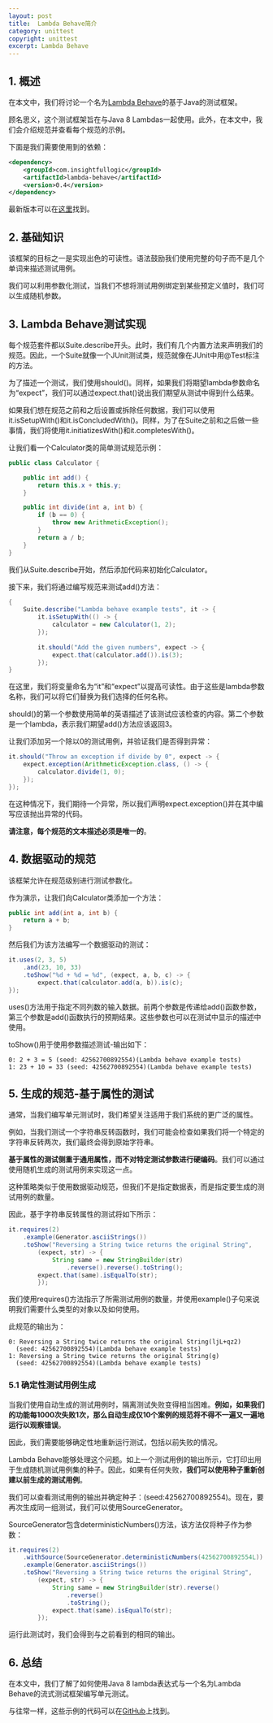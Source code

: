 ```yaml
---
layout: post
title:  Lambda Behave简介
category: unittest
copyright: unittest
excerpt: Lambda Behave
---
```


## 1. 概述

在本文中，我们将讨论一个名为[Lambda Behave](https://github.com/RichardWarburton/lambda-behave)的基于Java的测试框架。

顾名思义，这个测试框架旨在与Java 8 Lambdas一起使用。此外，在本文中，我们会介绍规范并查看每个规范的示例。

下面是我们需要使用到的依赖：

```xml
<dependency>           
    <groupId>com.insightfullogic</groupId>
    <artifactId>lambda-behave</artifactId>
    <version>0.4</version>
</dependency>
```

最新版本可以在[这里](https://central.sonatype.com/artifact/com.insightfullogic/lambda-behave/0.4)找到。

## 2. 基础知识

该框架的目标之一是实现出色的可读性。语法鼓励我们使用完整的句子而不是几个单词来描述测试用例。

我们可以利用参数化测试，当我们不想将测试用例绑定到某些预定义值时，我们可以生成随机参数。

## 3. Lambda Behave测试实现

每个规范套件都以Suite.describe开头。此时，我们有几个内置方法来声明我们的规范。因此，一个Suite就像一个JUnit测试类，规范就像在JUnit中用@Test标注的方法。

为了描述一个测试，我们使用should()。同样，如果我们将期望lambda参数命名为“expect”，我们可以通过expect.that()说出我们期望从测试中得到什么结果。

如果我们想在规范之前和之后设置或拆除任何数据，我们可以使用it.isSetupWith()和it.isConcludedWith()。同样，为了在Suite之前和之后做一些事情，我们将使用it.initiatizesWith()和it.completesWith()。

让我们看一个Calculator类的简单测试规范示例：

```java
public class Calculator {

    public int add() {
        return this.x + this.y;
    }

    public int divide(int a, int b) {
        if (b == 0) {
            throw new ArithmeticException();
        }
        return a / b;
    }
}
```

我们从Suite.describe开始，然后添加代码来初始化Calculator。

接下来，我们将通过编写规范来测试add()方法：

```java
{
    Suite.describe("Lambda behave example tests", it -> {
        it.isSetupWith(() -> {
            calculator = new Calculator(1, 2);
        });
 
        it.should("Add the given numbers", expect -> {
            expect.that(calculator.add()).is(3);
        });
}
```

在这里，我们将变量命名为“it”和“expect”以提高可读性。由于这些是lambda参数名称，我们可以将它们替换为我们选择的任何名称。

should()的第一个参数使用简单的英语描述了该测试应该检查的内容。第二个参数是一个lambda，表示我们期望add()方法应该返回3。

让我们添加另一个除以0的测试用例，并验证我们是否得到异常：

```java
it.should("Throw an exception if divide by 0", expect -> {
    expect.exception(ArithmeticException.class, () -> {
        calculator.divide(1, 0);
    });
});
```

在这种情况下，我们期待一个异常，所以我们声明expect.exception()并在其中编写应该抛出异常的代码。

**请注意，每个规范的文本描述必须是唯一的**。

## 4. 数据驱动的规范

该框架允许在规范级别进行测试参数化。

作为演示，让我们向Calculator类添加一个方法：

```java
public int add(int a, int b) {
    return a + b;
}
```

然后我们为该方法编写一个数据驱动的测试：

```java
it.uses(2, 3, 5)
    .and(23, 10, 33)
    .toShow("%d + %d = %d", (expect, a, b, c) -> {
        expect.that(calculator.add(a, b)).is(c);
});
```

uses()方法用于指定不同列数的输入数据。前两个参数是传递给add()函数参数，第三个参数是add()函数执行的预期结果。这些参数也可以在测试中显示的描述中使用。

toShow()用于使用参数描述测试-输出如下：

```shell
0: 2 + 3 = 5 (seed: 42562700892554)(Lambda behave example tests)
1: 23 + 10 = 33 (seed: 42562700892554)(Lambda behave example tests)
```

## 5. 生成的规范-基于属性的测试

通常，当我们编写单元测试时，我们希望关注适用于我们系统的更广泛的属性。

例如，当我们测试一个字符串反转函数时，我们可能会检查如果我们将一个特定的字符串反转两次，我们最终会得到原始字符串。

**基于属性的测试侧重于通用属性，而不对特定测试参数进行硬编码**。我们可以通过使用随机生成的测试用例来实现这一点。

这种策略类似于使用数据驱动规范，但我们不是指定数据表，而是指定要生成的测试用例的数量。

因此，基于字符串反转属性的测试将如下所示：

```java
it.requires(2)
    .example(Generator.asciiStrings())
    .toShow("Reversing a String twice returns the original String", 
        (expect, str) -> {
            String same = new StringBuilder(str)
                .reverse().reverse().toString();
        expect.that(same).isEqualTo(str);
        });
```

我们使用requires()方法指示了所需测试用例的数量，并使用example()子句来说明我们需要什么类型的对象以及如何使用。

此规范的输出为：

```shell
0: Reversing a String twice returns the original String(ljL+qz2) 
  (seed: 42562700892554)(Lambda behave example tests)
1: Reversing a String twice returns the original String(g) 
  (seed: 42562700892554)(Lambda behave example tests)
```

### 5.1 确定性测试用例生成

当我们使用自动生成的测试用例时，隔离测试失败变得相当困难。**例如，如果我们的功能每1000次失败1次，那么自动生成仅10个案例的规范将不得不一遍又一遍地运行以观察错误**。

因此，我们需要能够确定性地重新运行测试，包括以前失败的情况。

Lambda Behave能够处理这个问题。如上一个测试用例的输出所示，它打印出用于生成随机测试用例集的种子。因此，如果有任何失败，**我们可以使用种子重新创建以前生成的测试用例**。

我们可以查看测试用例的输出并确定种子：(seed:42562700892554)。现在，要再次生成同一组测试，我们可以使用SourceGenerator。

SourceGenerator包含deterministicNumbers()方法，该方法仅将种子作为参数：

```java
it.requires(2)
    .withSource(SourceGenerator.deterministicNumbers(42562700892554L))
    .example(Generator.asciiStrings())
    .toShow("Reversing a String twice returns the original String", 
        (expect, str) -> {
            String same = new StringBuilder(str).reverse()
                .reverse()
                .toString();
            expect.that(same).isEqualTo(str);
        });
```

运行此测试时，我们会得到与之前看到的相同的输出。

## 6. 总结

在本文中，我们了解了如何使用Java 8 lambda表达式与一个名为Lambda Behave的流式测试框架编写单元测试。

与往常一样，这些示例的代码可以在[GitHub](https://github.com/tuyucheng7/taketoday-tutorial4j/tree/master/software.test/junit-4)上找到。